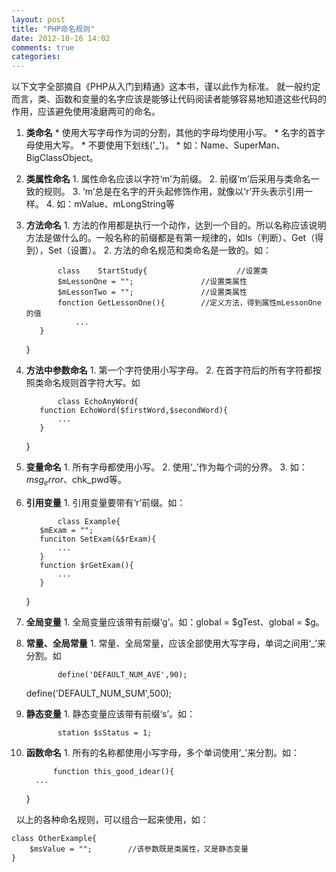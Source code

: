 ```yaml
---
layout: post
title: "PHP命名规则"
date: 2012-10-16 14:02
comments: true
categories: 
---
```


以下文字全部摘自《PHP从入门到精通》这本书，谨以此作为标准。 就一般约定而言，类、函数和变量的名字应该是能够让代码阅读者能够容易地知道这些代码的作用，应该避免使用凌磨两可的命名。 

  1. **类命名**
    * 使用大写字母作为词的分割，其他的字母均使用小写。
    * 名字的首字母使用大写。
    * 不要使用下划线('_')。
    * 如：Name、SuperMan、BigClassObject。
  2. **类属性命名**
    1. 属性命名应该以字符‘m’为前缀。
    2. 前缀‘m’后采用与类命名一致的规则。
    3. ‘m’总是在名字的开头起修饰作用，就像以‘r’开头表示引用一样。
    4. 如：mValue、mLongString等
  3. **方法命名**
    1. 方法的作用都是执行一个动作，达到一个目的。所以名称应该说明方法是做什么的。一般名称的前缀都是有第一规律的，如Is（判断）、Get（得到），Set（设置）。
    2. 方法的命名规范和类命名是一致的。如： 
        
                class    StartStudy{                    //设置类
                $mLessonOne = "";               //设置类属性
                $mLessonTwo = "";               //设置类属性
                fonction GetLessonOne(){        //定义方法，得到属性mLessonOne的值
                    ...
            }
        }

  4. **方法中参数命名**
    1. 第一个字符使用小写字母。
    2. 在首字符后的所有字符都按照类命名规则首字符大写。如 
        
                class EchoAnyWord{
            function EchoWord($firstWord,$secondWord){
                ...
            }
        }

  5. **变量命名**
    1. 所有字母都使用小写。
    2. 使用‘_’作为每个词的分界。
    3. 如：$msg_error、$chk_pwd等。
  6. **引用变量**
    1. 引用变量要带有‘r’前缀。如： 
        
                class Example{
            $mExam = "";
            funciton SetExam(&$rExam){
                ...
            }
            function $rGetExam(){
                ...
            }
        }

  7. **全局变量**
    1. 全局变量应该带有前缀‘g’。如：global = $gTest、global = $g。
  8. **常量、全局常量**
    1. 常量、全局常量，应该全部使用大写字母，单词之间用‘_’来分割。如 
        
                define('DEFAULT_NUM_AVE',90);
        define('DEFAULT_NUM_SUM',500);

  9. **静态变量**
    1. 静态变量应该带有前缀‘s’。如： 
        
                station $sStatus = 1;

  10. **函数命名**
    1. 所有的名称都使用小写字母，多个单词使用‘_’来分割。如： 
        
                function this_good_idear(){
            ...
        }

  以上的各种命名规则，可以组合一起来使用，如： 
    
    
    class OtherExample{
        $msValue = "";        //该参数既是类属性，又是静态变量
    }